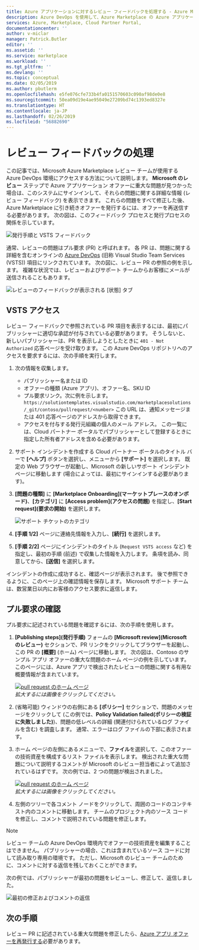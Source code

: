 ```yaml
---
title: Azure アプリケーションに対するレビュー フィードバックを処理する - Azure Marketplace | Microsoft Docs
description: Azure DevOps を使用して、Azure Marketplace の Azure アプリケーション オファーに対するレビュー フィードバックを処理する方法について説明します。
services: Azure, Marketplace, Cloud Partner Portal,
documentationcenter: ''
author: v-miclar
manager: Patrick.Butler
editor: ''
ms.assetid: ''
ms.service: marketplace
ms.workload: ''
ms.tgt_pltfrm: ''
ms.devlang: ''
ms.topic: conceptual
ms.date: 02/05/2019
ms.author: pbutlerm
ms.openlocfilehash: e5fe076cfe733b4fa0151570603c090af98de0e8
ms.sourcegitcommit: 50ea09d19e4ae95049e27209bd74c1393ed8327e
ms.translationtype: HT
ms.contentlocale: ja-JP
ms.lasthandoff: 02/26/2019
ms.locfileid: "56882690"
---
```

# <a name="handling-review-feedback"></a>レビュー フィードバックの処理

この記事では、Microsoft Azure Marketplace レビュー チームが使用する Azure DevOps 環境にアクセスする方法について説明します。  **Microsoft のレビュー** ステップで Azure アプリケーション オファーに重大な問題が見つかった場合は、このシステムにサインインして、それらの問題に関する詳細な情報 (レビュー フィードバック) を表示できます。  これらの問題をすべて修正した後、Azure Marketplace に引き続きオファーを発行するには、オファーを再送信する必要があります。  次の図は、このフィードバック プロセスと発行プロセスの関係を示しています。

![発行手順と VSTS フィードバック](./media/pub-flow-vsts-access.png)

通常、レビューの問題はプル要求 (PR) と呼ばれます。  各 PR は、問題に関する詳細を含むオンラインの [Azure DevOps](https://azure.microsoft.com/services/devops/) (旧称 Visual Studio Team Services (VSTS)) 項目にリンクされています。  次の図に、レビュー PR の参照の例を示します。  複雑な状況では、レビューおよびサポート チームからお客様にメールが送信されることもあります。 

![レビューのフィードバックが表示される [状態] タブ](./media/status-tab-ms-review.png)


## <a name="vsts-access"></a>VSTS アクセス

レビュー フィードバックで参照されている PR 項目を表示するには、最初にパブリッシャーに適切な承認が付与されている必要があります。  そうしないと、新しいパブリッシャーは、PR を表示しようとしたときに `401 - Not Authorized` 応答ページを受け取ります。  この Azure DevOps リポジトリへのアクセスを要求するには、次の手順を実行します。

1. 次の情報を収集します。
    - パブリッシャー名または ID
    - オファーの種類 (Azure アプリ)、オファー名、SKU ID
    - プル要求リンク。次に例を示します。`https://solutiontemplates.visualstudio.com/marketplacesolutions/_git/contoso/pullrequest/<number>`  この URL は、通知メッセージまたは 401 応答ページのアドレスから取得できます。
    - アクセスを付与する発行元組織の個人のメール アドレス。  この一覧には、Cloud パートナー ポータルでパブリッシャーとして登録するときに指定した所有者アドレスを含める必要があります。
2. サポート インシデントを作成する  Cloud パートナー ポータルのタイトル バーで **[ヘルプ]** ボタンを選択し、メニューから **[サポート]** を選択します。  既定の Web ブラウザーが起動し、Microsoft の新しいサポート インシデント ページに移動します  (場合によっては、最初にサインインする必要があります)。
3. **[問題の種類]** に **[Marketplace Onboarding]\(マーケットプレースのオンボード\)**、**[カテゴリ]** に **[Access problem]\(アクセスの問題\)** を指定し、**[Start request]\(要求の開始\)** を選択します。

    ![サポート チケットのカテゴリ](./media/support-incident1.png)

4. **[手順 1/2]** ページに連絡先情報を入力し、**[続行]** を選択します。
5. **[手順 2/2]** ページにインシデントのタイトル (`Request VSTS access` など) を指定し、最初の手順 (前述) で収集した情報を入力します。  条項を読み、同意してから、**[送信]** を選択します。

インシデントの作成に成功すると、確認ページが表示されます。  後で参照できるように、このページ上の確認情報を保存します。  Microsoft サポート チームは、数営業日以内にお客様のアクセス要求に返信します。


## <a name="reviewing-the-pull-request"></a>プル要求の確認 

プル要求に記述されている問題を確認するには、次の手順を使用します。

1. **[Publishing steps]\(発行手順\)** フォームの **[Microsoft review]\(Microsoft のレビュー\)** セクションで、PR リンクをクリックしてブラウザーを起動し、この PR の **[概要]** (ホーム) ページに移動します。  次の図は、Contoso のサンプル アプリ オファーの重大な問題のホーム ページの例を示しています。  このページには、Azure アプリで検出されたレビューの問題に関する有用な概要情報が含まれています。  

    [![pull request のホーム ページ](./media/pr-home-page-thumb.png)](./media/pr-home-page.png)
    <br/> *拡大するには画像をクリックしてください。*
    
2. (省略可能) ウィンドウの右側にある **[ポリシー]** セクションで、問題のメッセージをクリックして (この例では、**Policy Validation failed\(ポリシーの検証に失敗しました\)**)、問題の低レベルの詳細 (関連付けられているログ ファイルを含む) を調査します。  通常、エラーはログ ファイルの下部に表示されます。

3. ホーム ページの左側にあるメニューで、**ファイル**を選択して、このオファーの技術資産を構成するリスト ファイルを表示します。  検出された重大な問題について説明するコメントが Microsoft のレビュー担当者によって追加されているはずです。  次の例では、2 つの問題が検出されました。 

    [![pull request のホーム ページ](./media/pr-files-page-thumb.png)](./media/pr-files-page.png)
    <br/> *拡大するには画像をクリックしてください。*

4. 左側のツリーで各コメント ノードをクリックして、周囲のコードのコンテキスト内のコメントに移動します。  チームのプロジェクト内のソース コードを修正し、コメントで説明されている問題を修正します。

> [!Note]
> レビュー チームの Azure DevOps 環境内でオファーの技術資産を編集することはできません。  パブリッシャーの場合、これは含まれているソース コードに対して読み取り専用の環境です。  ただし、Microsoft のレビュー チームのために、コメントに対する返信を残しておくことができます。

   次の例では、パブリッシャーが最初の問題をレビューし、修正して、返信しました。

   ![最初の修正およびコメントの返信](./media/first-comment-reply.png)


## <a name="next-steps"></a>次の手順

レビュー PR に記述されている重大な問題を修正したら、[Azure アプリ オファーを再発行する](./cpp-publish-offer.md)必要があります。
